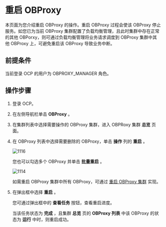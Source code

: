 重启 OBProxy 
===============================

本页面为您介绍重启 OBProxy 的操作。重启 OBProxy 过程会使该 OBProxy 停止服务。如您已为当前 OBProxy 集群配置了负载均衡管理，且此时集群中存在正常的其他 OBPorxy，则可通过负载均衡管理将业务请求调度到 OBProxy 集群中其他 OBProxy 上，可避免重启该 OBProxy 导致业务中断。

前提条件 
-------------------------

当前登录 OCP 的用户为 OBPROXY_MANAGER 角色。

操作步骤 
-------------------------

1. 登录 OCP。

   

2. 在左侧导航栏单击 **OBProxy** 。

   

3. 在集群列表中选择需要操作的 OBProxy 集群，进入 OBPRoxy 集群 **总览** 页面。

   

4. 在 OBProxy 列表中选择需要删除的 OBProxy，单击 **操作** 列的 **重启** 。

   ![1116](https://help-static-aliyun-doc.aliyuncs.com/assets/img/zh-CN/1014487361/p358279.png)

   您也可以勾选多个 OBProxy 并单击 **批量重启** 。

   ![1114](https://help-static-aliyun-doc.aliyuncs.com/assets/img/zh-CN/1014487361/p358277.png)

   如需重启 OBProxy 集群中所有 OBProxy，可通过 [重启 OBProxy 集群](../8.obproxy-management/13.restart-obproxy-cluster.md) 实现。
   

5. 在弹出框中选择 **重启** 。

   您可通过弹出框中的 **查看任务** 按钮，查看重启进度。

   当该任务状态为 **完成** ，且集群 **总览** 页的 **OBProxy 列表** 中该 OBProxy 的状态为 **运行** 中时，则重启成功。
   



